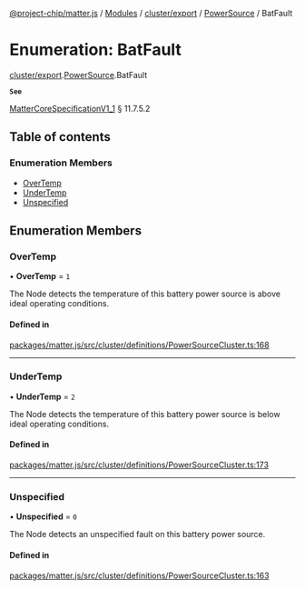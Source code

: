 [@project-chip/matter.js](../README.md) / [Modules](../modules.md) / [cluster/export](../modules/cluster_export.md) / [PowerSource](../modules/cluster_export.PowerSource.md) / BatFault

# Enumeration: BatFault

[cluster/export](../modules/cluster_export.md).[PowerSource](../modules/cluster_export.PowerSource.md).BatFault

**`See`**

[MatterCoreSpecificationV1_1](../interfaces/spec_export.MatterCoreSpecificationV1_1.md) § 11.7.5.2

## Table of contents

### Enumeration Members

- [OverTemp](cluster_export.PowerSource.BatFault.md#overtemp)
- [UnderTemp](cluster_export.PowerSource.BatFault.md#undertemp)
- [Unspecified](cluster_export.PowerSource.BatFault.md#unspecified)

## Enumeration Members

### OverTemp

• **OverTemp** = ``1``

The Node detects the temperature of this battery power source is above ideal operating conditions.

#### Defined in

[packages/matter.js/src/cluster/definitions/PowerSourceCluster.ts:168](https://github.com/project-chip/matter.js/blob/be83914/packages/matter.js/src/cluster/definitions/PowerSourceCluster.ts#L168)

___

### UnderTemp

• **UnderTemp** = ``2``

The Node detects the temperature of this battery power source is below ideal operating conditions.

#### Defined in

[packages/matter.js/src/cluster/definitions/PowerSourceCluster.ts:173](https://github.com/project-chip/matter.js/blob/be83914/packages/matter.js/src/cluster/definitions/PowerSourceCluster.ts#L173)

___

### Unspecified

• **Unspecified** = ``0``

The Node detects an unspecified fault on this battery power source.

#### Defined in

[packages/matter.js/src/cluster/definitions/PowerSourceCluster.ts:163](https://github.com/project-chip/matter.js/blob/be83914/packages/matter.js/src/cluster/definitions/PowerSourceCluster.ts#L163)
